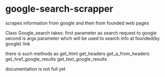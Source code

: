 # google-search-scrapper
scrapes information from google and then from founded web pages

Class Google_search takes:
first parameter as search request to google
second is args parameter whch will be used to search info at founded(by google) link

there is such methods as 
get_html
get_headers
get_a_from_headers
get_href_google_results
get_text_google_results

documentation is not full yet
